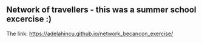 ## Network of travellers - this was a summer school excercise :)

The link: https://adelahincu.github.io/network_becancon_exercise/
